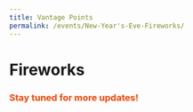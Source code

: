 ```yaml
---
title: Vantage Points
permalink: /events/New-Year's-Eve-Fireworks/
---
```


# Fireworks
### <font color="orangered"><b>Stay tuned for more updates!</b></font>
